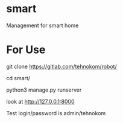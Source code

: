 # smart
Management for smart home

# For Use

git clone https://gitlab.com/tehnokom/robot/

cd smart/

python3 manage.py runserver

look at http://127.0.0.1:8000

Test login/password is admin/tehnokom